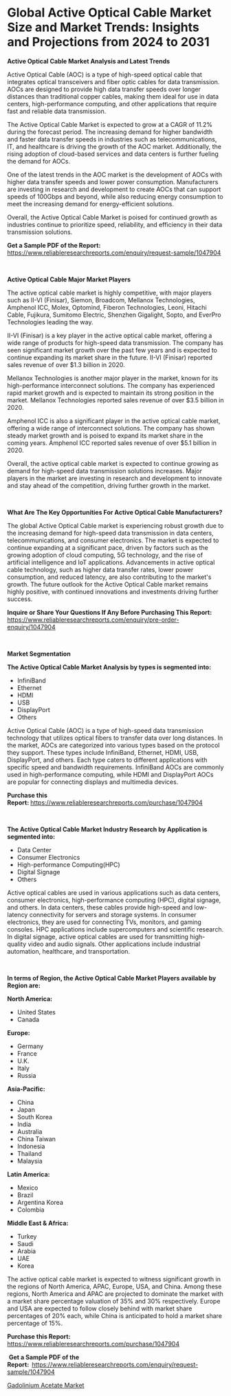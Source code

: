 <p><h1>Global Active Optical Cable Market Size and Market Trends: Insights and Projections from 2024 to 2031</h1></p><p><strong>Active Optical Cable Market Analysis and Latest Trends</strong></p>
<p><p>Active Optical Cable (AOC) is a type of high-speed optical cable that integrates optical transceivers and fiber optic cables for data transmission. AOCs are designed to provide high data transfer speeds over longer distances than traditional copper cables, making them ideal for use in data centers, high-performance computing, and other applications that require fast and reliable data transmission.</p><p>The Active Optical Cable Market is expected to grow at a CAGR of 11.2% during the forecast period. The increasing demand for higher bandwidth and faster data transfer speeds in industries such as telecommunications, IT, and healthcare is driving the growth of the AOC market. Additionally, the rising adoption of cloud-based services and data centers is further fueling the demand for AOCs.</p><p>One of the latest trends in the AOC market is the development of AOCs with higher data transfer speeds and lower power consumption. Manufacturers are investing in research and development to create AOCs that can support speeds of 100Gbps and beyond, while also reducing energy consumption to meet the increasing demand for energy-efficient solutions.</p><p>Overall, the Active Optical Cable Market is poised for continued growth as industries continue to prioritize speed, reliability, and efficiency in their data transmission solutions.</p></p>
<p><strong>Get a Sample PDF of the Report:&nbsp;</strong> <a href="https://www.reliableresearchreports.com/enquiry/request-sample/1047904">https://www.reliableresearchreports.com/enquiry/request-sample/1047904</a></p>
<p>&nbsp;</p>
<p><strong>Active Optical Cable Major Market Players</strong></p>
<p><p>The active optical cable market is highly competitive, with major players such as II-VI (Finisar), Siemon, Broadcom, Mellanox Technologies, Amphenol ICC, Molex, Optomind, Fiberon Technologies, Leoni, Hitachi Cable, Fujikura, Sumitomo Electric, Shenzhen Gigalight, Sopto, and EverPro Technologies leading the way.</p><p>II-VI (Finisar) is a key player in the active optical cable market, offering a wide range of products for high-speed data transmission. The company has seen significant market growth over the past few years and is expected to continue expanding its market share in the future. II-VI (Finisar) reported sales revenue of over $1.3 billion in 2020.</p><p>Mellanox Technologies is another major player in the market, known for its high-performance interconnect solutions. The company has experienced rapid market growth and is expected to maintain its strong position in the market. Mellanox Technologies reported sales revenue of over $3.5 billion in 2020.</p><p>Amphenol ICC is also a significant player in the active optical cable market, offering a wide range of interconnect solutions. The company has shown steady market growth and is poised to expand its market share in the coming years. Amphenol ICC reported sales revenue of over $5.1 billion in 2020.</p><p>Overall, the active optical cable market is expected to continue growing as demand for high-speed data transmission solutions increases. Major players in the market are investing in research and development to innovate and stay ahead of the competition, driving further growth in the market.</p></p>
<p>&nbsp;</p>
<p><strong>What Are The Key Opportunities For Active Optical Cable Manufacturers?</strong></p>
<p><p>The global Active Optical Cable market is experiencing robust growth due to the increasing demand for high-speed data transmission in data centers, telecommunications, and consumer electronics. The market is expected to continue expanding at a significant pace, driven by factors such as the growing adoption of cloud computing, 5G technology, and the rise of artificial intelligence and IoT applications. Advancements in active optical cable technology, such as higher data transfer rates, lower power consumption, and reduced latency, are also contributing to the market's growth. The future outlook for the Active Optical Cable market remains highly positive, with continued innovations and investments driving further success.</p></p>
<p><strong>Inquire or Share Your Questions If Any Before Purchasing This Report:</strong> <a href="https://www.reliableresearchreports.com/enquiry/pre-order-enquiry/1047904">https://www.reliableresearchreports.com/enquiry/pre-order-enquiry/1047904</a></p>
<p>&nbsp;</p>
<p><strong>Market Segmentation</strong></p>
<p><strong>The Active Optical Cable Market Analysis by types is segmented into:</strong></p>
<p><ul><li>InfiniBand</li><li>Ethernet</li><li>HDMI</li><li>USB</li><li>DisplayPort</li><li>Others</li></ul></p>
<p><p>Active Optical Cable (AOC) is a type of high-speed data transmission technology that utilizes optical fibers to transfer data over long distances. In the market, AOCs are categorized into various types based on the protocol they support. These types include InfiniBand, Ethernet, HDMI, USB, DisplayPort, and others. Each type caters to different applications with specific speed and bandwidth requirements. InfiniBand AOCs are commonly used in high-performance computing, while HDMI and DisplayPort AOCs are popular for connecting displays and multimedia devices.</p></p>
<p><strong>Purchase this Report:&nbsp;</strong><a href="https://www.reliableresearchreports.com/purchase/1047904">https://www.reliableresearchreports.com/purchase/1047904</a></p>
<p>&nbsp;</p>
<p><strong>The Active Optical Cable Market Industry Research by Application is segmented into:</strong></p>
<p><ul><li>Data Center</li><li>Consumer Electronics</li><li>High-performance Computing(HPC)</li><li>Digital Signage</li><li>Others</li></ul></p>
<p><p>Active optical cables are used in various applications such as data centers, consumer electronics, high-performance computing (HPC), digital signage, and others. In data centers, these cables provide high-speed and low-latency connectivity for servers and storage systems. In consumer electronics, they are used for connecting TVs, monitors, and gaming consoles. HPC applications include supercomputers and scientific research. In digital signage, active optical cables are used for transmitting high-quality video and audio signals. Other applications include industrial automation, healthcare, and transportation.</p></p>
<p>&nbsp;</p>
<p><strong>In terms of Region, the Active Optical Cable Market Players available by Region are:</strong></p>
<p>
    <p> <strong> North America: </strong>
        <ul>
            <li>United States</li>
            <li>Canada</li>
        </ul>
        </p> 
    <p> <strong> Europe: </strong>
        <ul>
            <li>Germany</li>
            <li>France</li>
            <li>U.K.</li>
            <li>Italy</li>
            <li>Russia</li>
        </ul>
        </p> 
    <p> <strong> Asia-Pacific: </strong>
        <ul>
            <li>China</li>
            <li>Japan</li>
            <li>South Korea</li>
            <li>India</li>
            <li>Australia</li>
            <li>China Taiwan</li>
            <li>Indonesia</li>
            <li>Thailand</li>
            <li>Malaysia</li>
        </ul>
        </p> 
    <p> <strong> Latin America: </strong>
        <ul>
            <li>Mexico</li>
            <li>Brazil</li>
            <li>Argentina Korea</li>
            <li>Colombia</li>
        </ul>
        </p> 
    <p> <strong> Middle East & Africa: </strong>
        <ul>
            <li>Turkey</li>
            <li>Saudi</li>
            <li>Arabia</li>
            <li>UAE</li>
            <li>Korea</li>
        </ul>
    </p>
    </p>
<p><p>The active optical cable market is expected to witness significant growth in the regions of North America, APAC, Europe, USA, and China. Among these regions, North America and APAC are projected to dominate the market with a market share percentage valuation of 35% and 30% respectively. Europe and USA are expected to follow closely behind with market share percentages of 20% each, while China is anticipated to hold a market share percentage of 15%.</p></p>
<p><strong>Purchase this Report: </strong><a href="https://www.reliableresearchreports.com/purchase/1047904">https://www.reliableresearchreports.com/purchase/1047904</a></p>
<p>&nbsp;<strong>Get a Sample PDF of the Report:&nbsp;&nbsp;</strong><a href="https://www.reliableresearchreports.com/enquiry/request-sample/1047904">https://www.reliableresearchreports.com/enquiry/request-sample/1047904</a></p>
<p><strong></strong></p>
<p><p><a href="https://nifty-kite-d51.notion.site/Gadolinium-Acetate-Market-Research-Report-Reveals-The-Latest-Trends-And-Opportunities-of-this-Market-040fb479e323426dabb5b25b35fe834f">Gadolinium Acetate Market</a></p></p>